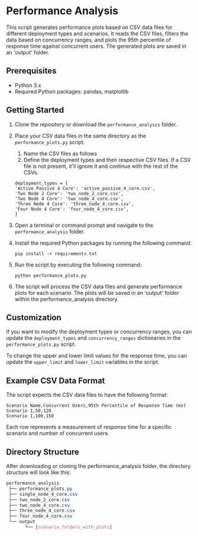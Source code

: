 # Performance Analysis

This script generates performance plots based on CSV data files for different deployment types and scenarios. It reads the CSV files, filters the data based on concurrency ranges, and plots the 95th percentile of response time against concurrent users. The generated plots are saved in an 'output' folder.

## Prerequisites

- Python 3.x
- Required Python packages: pandas, matplotlib

## Getting Started

1. Clone the repository or download the `performance_analysis` folder.

2. Place your CSV data files in the same directory as the `performance_plots.py` script.
   1. Name the CSV files as follows
   2. Define the deployment types and their respective CSV files. If a CSV file is not present, it'll ignore it and continue with the rest of the CSVs.
    ```shell
    deployment_types = {
    'Active Passive 4 Core': 'active_passive_4_core.csv',
    'Two Node 2 Core': 'two_node_2_core.csv',
    'Two Node 4 Core': 'two_node_4_core.csv',
    'Three Node 4 Core': 'three_node_4_core.csv',
    'Four Node 4 Core': 'four_node_4_core.csv',
    }
   ```

3. Open a terminal or command prompt and navigate to the `performance_analysis` folder.

4. Install the required Python packages by running the following command:

   ```shell
   pip install -r requirements.txt
   ```

5. Run the script by executing the following command:

   ```shell
   python performance_plots.py
   ```

6. The script will process the CSV data files and generate performance plots for each scenario. The plots will be saved in an 'output' folder within the performance_analysis directory.

## Customization

If you want to modify the deployment types or concurrency ranges, you can update the `deployment_types` and `concurrency_ranges` dictionaries in the `performance_plots.py` script.

To change the upper and lower limit values for the response time, you can update the `upper_limit` and `lower_limit` variables in the script.

## Example CSV Data Format

The script expects the CSV data files to have the following format:

   ```csv
   Scenario Name,Concurrent Users,95th Percentile of Response Time (ms)
   Scenario 1,50,120
   Scenario 1,100,150
   ```

Each row represents a measurement of response time for a specific scenario and number of concurrent users.

## Directory Structure
After downloading or cloning the performance_analysis folder, the directory structure will look like this:

   ```css
   performance_analysis
    ├── performance_plots.py
    ├── single_node_4_core.csv
    ├── two_node_2_core.csv
    ├── two_node_4_core.csv
    ├── three_node_4_core.csv
    ├── four_node_4_core.csv
    └── output
          └── [scenario_folders_with_plots]
   ```
